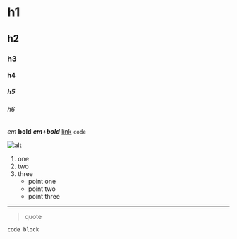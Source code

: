 # h1

## h2

### h3

#### h4

##### h5

###### h6

*em* **bold** **_em+bold_** [link](.) `code`

![alt](https://avatars3.githubusercontent.com/u/4563795)

1. one
2. two
3. three
   * point one
   * point two
   * point three

---

> quote

~~~
code block
~~~